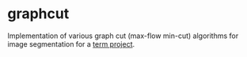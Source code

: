 graphcut
========

Implementation of various graph cut (max-flow min-cut) algorithms for image segmentation for a [term project](http://people.csail.mit.edu/yingyin/resources/doc/projects/yingyin_6854_project.pdf).
